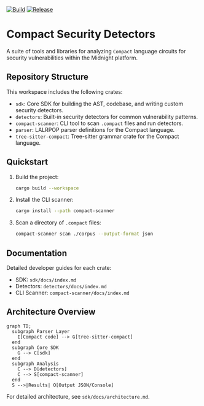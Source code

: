[![Build](https://github.com/OpenZeppelin/compact-security-detectors-sdk/actions/workflows/build.yml/badge.svg)](https://github.com/OpenZeppelin/compact-security-detectors-sdk/actions/workflows/build.yml)
[![Release](https://github.com/OpenZeppelin/compact-security-detectors-sdk/actions/workflows/release.yml/badge.svg)](https://github.com/OpenZeppelin/compact-security-detectors-sdk/actions/workflows/release.yml)

# Compact Security Detectors

A suite of tools and libraries for analyzing `Compact` language circuits for security vulnerabilities within the Midnight platform.

## Repository Structure

This workspace includes the following crates:

- `sdk`: Core SDK for building the AST, codebase, and writing custom security detectors.
- `detectors`: Built-in security detectors for common vulnerability patterns.
- `compact-scanner`: CLI tool to scan `.compact` files and run detectors.
- `parser`: LALRPOP parser definitions for the Compact language.
- `tree-sitter-compact`: Tree-sitter grammar crate for the Compact language.

## Quickstart

1. Build the project:
   ```sh
   cargo build --workspace
   ```

2. Install the CLI scanner:
   ```sh
   cargo install --path compact-scanner
   ```

3. Scan a directory of `.compact` files:
   ```sh
   compact-scanner scan ./corpus --output-format json
   ```

## Documentation

Detailed developer guides for each crate:

- SDK: `sdk/docs/index.md`
- Detectors: `detectors/docs/index.md`
- CLI Scanner: `compact-scanner/docs/index.md`

## Architecture Overview

```mermaid
graph TD;
  subgraph Parser Layer
    I[Compact code] --> G[tree-sitter-compact]
  end
  subgraph Core SDK
    G --> C[sdk]
  end
  subgraph Analysis
    C --> D[detectors]
    C --> S[compact-scanner]
  end
  S -->|Results| O[Output JSON/Console]
```

For detailed architecture, see `sdk/docs/architecture.md`.
